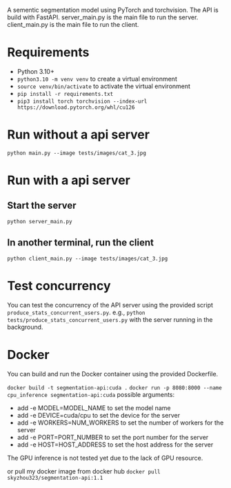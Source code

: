 A sementic segmentation model using PyTorch and torchvision. The API is build with FastAPI.
server_main.py is the main file to run the server.
client_main.py is the main file to run the client.

# Requirements
- Python 3.10+
- `python3.10 -m venv venv` to create a virtual environment
- `source venv/bin/activate` to activate the virtual environment
- `pip install -r requirements.txt`
- `pip3 install torch torchvision --index-url https://download.pytorch.org/whl/cu126`
 
# Run without a api server
`python main.py --image tests/images/cat_3.jpg`

# Run with a api server
## Start the server
`python server_main.py` 

## In another terminal, run the client
`python client_main.py --image tests/images/cat_3.jpg` 


# Test concurrency
You can test the concurrency of the API server using the provided script `produce_stats_concurrent_users.py`.
e.g., `python tests/produce_stats_concurrent_users.py` with the server running in the background.

# Docker
You can build and run the Docker container using the provided Dockerfile.

`docker build -t segmentation-api:cuda .`
`docker run -p 8080:8000 --name cpu_inference segmentation-api:cuda`
possible arguments:
- add -e MODEL=MODEL_NAME to set the model name
- add -e DEVICE=cuda/cpu to set the device for the server
- add -e WORKERS=NUM_WORKERS to set the number of workers for the server
- add -e PORT=PORT_NUMBER to set the port number for the server
- add -e HOST=HOST_ADDRESS to set the host address for the server

The GPU inference is not tested yet due to the lack of GPU resource.

or pull my docker image from docker hub
`docker pull skyzhou323/segmentation-api:1.1`